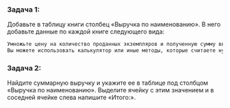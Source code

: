 ### Задача 1:
Добавьте в таблицу книги столбец «Выручка по наименованию». В него добавьте данные по каждой книге следующего вида:
```sh
Умножьте цену на количество проданных экземпляров и полученную сумму введите в столбец «Выручка по наименованию».
Вы можете использовать калькулятор или иные методы, которые считаете нужными.
```

### Задача 2:
Найдите суммарную выручку и укажите ее в таблице под столбцом «Выручка по наименованию».
Выделите ячейку с этим значением и в соседней ячейке слева напишите «Итого:».
